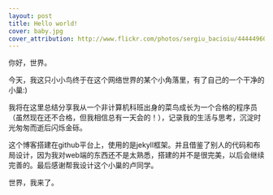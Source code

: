 ```yaml
---
layout: post
title: Hello world!
cover: baby.jpg
cover_attribution: http://www.flickr.com/photos/sergiu_bacioiu/4444496049/
---
```


你好，世界。  

今天，我这只小小鸟终于在这个网络世界的某个小角落里，有了自己的一个干净的小巢:)  

我将在这里总结分享我从一个非计算机科班出身的菜鸟成长为一个合格的程序员（虽然现在还不合格，但我相信总有一天会的！），记录我的生活与思考，沉淀时光匆匆而逝后闪烁金砾。  

这个博客搭建在github平台上，使用的是jekyll框架。并且借鉴了别人的代码和布局设计，因为我对web端的东西还不是太熟悉，搭建的并不是很完美，以后会继续完善的。最后感谢帮我设计这个小巢的卢同学。  

世界，我来了。  

